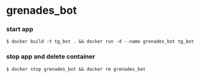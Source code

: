 # grenades_bot

### start app
```
$ docker build -t tg_bot . && docker run -d --name grenades_bot tg_bot
```

### stop app and delete container
```
$ docker stop grenades_bot && docker rm grenades_bot
```
